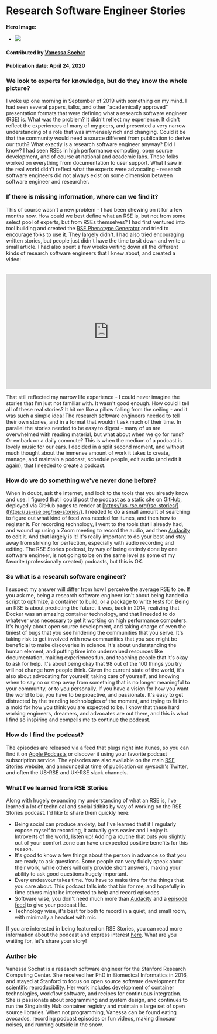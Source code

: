 # Research Software Engineer Stories

**Hero Image:**

 - <img src='https://github.com/betterscientificsoftware/images/raw/master/Blog_042320_podcast.jpg' />
 
#### Contributed by [Vanessa Sochat](https://github.com/vsoch "@vsoch on GitHub")

#### Publication date: April 24, 2020

### We look to experts for knowledge, but do they know the whole picture?

I woke up one morning in September of 2019 with something on my mind. I had seen several
papers, talks, and other "academically approved" presentation formats that were defining what
a research software engineer (RSE) is. What was the problem? It didn't reflect my experience.
It didn't reflect the experiences of many of my peers, and presented a very narrow
understanding of a role that was immensely rich and changing. Could it be that the community
would need a source different from publication to derive our truth? What exactly is a
research software engineer anyway? Did I know? I had seen RSEs in high performance computing,
open source development, and of course at national and academic labs. These folks
worked on everything from documentation to user support. What I saw in the real world
didn't reflect what the experts were advocating - research software engineers did not
always exist on some dimension between software engineer and researcher.

### If there is missing information, where can we find it?

This of course wasn't a new problem - I had been chewing on it for a few months now.
How could we best define what an RSE is, but not from some select pool of experts, but 
from RSEs themselves? I had first ventured into tool building and created the 
[RSE Phenotype Generator](https://rseng.github.io/rse-phenotype/) and tried to
encourage folks to use it. They largely didn't. I had also tried encouraging written
stories, but people just didn't have the time to sit down and write a small article.
I had also spent a few weeks writing down all the different kinds of research software
engineers that I knew about, and created a video:

<br>

<iframe width="560" height="315" src="https://www.youtube.com/embed/trAfA9VWLTQ" frameborder="0" allow="accelerometer; autoplay; encrypted-media; gyroscope; picture-in-picture" allowfullscreen></iframe>

<br>

That still reflected my narrow life experience - I could never imagine the stories
that I'm just not familiar with. It wasn't good enough. How could I tell all of these real stories?
It hit me like a pillow falling from the ceiling - and it was such a simple idea! 
The research software engineers needed to tell their own stories, and in a format
that wouldn't ask much of their time. In parallel the stories needed to be easy to digest -
many of us are overwhelmed with reading material, but what about when we go for runs?
Or embark on a daily commute? This is when the medium of a podcast is lovely music
for our ears. I decided in a split second moment, and without much thought about
the immense amount of work it takes to create, manage, and maintain a podcast, 
schedule people, edit audio (and edit it again), that I needed to create a podcast.

### How do we do something we've never done before?

When in doubt, ask the internet, and look to the tools that you already know and use.
I figured that I could post the podcast as a static site on [GitHub](https://github.com/usrse/rse-stories), 
deployed via GitHub pages to render at [https://us-rse.org/rse-stories/](https://us-rse.org/rse-stories/).
I needed to do a small amount of searching to figure out what kind of feed was needed for itunes,
and then how to register it. For recording technology, I went to the tools that I already had,
and wound up using a Zoom meeting to record the audio, and then [Audacity](https://www.audacityteam.org/) to edit it.
And that largely is it! It's really important to do your best and stay away from striving
for perfection, especially with audio recording and editing. The RSE Stories podcast,
by way of being entirely done by one software engineer, is not going to be on the same
level as some of my favorite (professionally created) podcasts, but this is OK. 

### So what is a research software engineer?

I suspect my answer will differ from how I perceive the average RSE to be. If you ask me, being a research software engineer 
isn't about being handed a script to optimize, a container to build, or a package to write tests for. Being an RSE is about
predicting the future. It was, back in 2014, realizing that Docker was an amazing container technology, and that I needed
to do whatever was necessary to get it working on high performance computers. It's hugely about open source development,
and taking charge of even the tiniest of bugs that you see hindering the communities that you serve.
It's taking risk to get involved with new communities that you see might be beneficial to make discoveries in science. 
It's about understanding the human element, and putting time into undervalued resources like documentation, making
experiences fun, and teaching people that it's okay to ask for help. It's about being okay that 98 out of the 100 things you
try will not change how people think. Given the current state of the world, it's also about advocating for yourself,
taking care of yourself, and knowing when to say no or step away from something that is no longer meaningful to your
community, or to you personally. If you have a vision for how you want the world to be, you have to be proactive, and passionate. 
It's easy to get distracted by the trending technologies of the moment, and trying to fit into a mold for how
you think you are expected to be. I know that these hard working engineers, dreamers, and advocates are out 
there, and this is what I find so inspiring and compells me to continue the podcast.

### How do I find the podcast?

The episodes are released via a feed that plugs right into itunes, so you can
find it on [Apple Podcasts](https://podcasts.apple.com/us/podcast/rse-stories/id1481504497)
or discover it using your favorite podcast subscription service. The episodes are also
available on the main [RSE Stories](https://us-rse.org/rse-stories/) website,
and announced at time of publication on [@vsoch](https://twitter.com/vsoch/)'s Twitter,
and often the US-RSE and UK-RSE slack channels.

### What I've learned from RSE Stories

Along with hugely expanding my understanding of what an RSE is, I've learned a lot of
technical and social tidbits by way of working on the RSE Stories podcast. I'd like
to share them quickly here:

 - Being social can produce anxiety, but I've learned that if I regularly expose myself to recording, it actually gets easier and I enjoy it. Introverts of the world, listen up! Adding a routine that puts you slightly out of your comfort zone can have unexpected positive benefits for this reason.
 - It's good to know a few things about the person in advance so that you are ready to ask questions. Some people can very fluidly speak about their work, while others will only provide short answers, making your ability to ask good questions hugely important.
 - Every endeavour takes time. You have to make time for the things that you care about. This podcast falls into that bin for me, and hopefully in time others might be interested to help and record episodes.
 - Software wise, you don't need much more than [Audacity](https://www.audacityteam.org/) and a [episode feed](https://github.com/USRSE/rse-stories/blob/master/pages/episodes.rss) to give your podcast life.  
 - Technology wise, it's best for both to record in a quiet, and small room, with minimally a headset with mic.

If you are interested in being featured on RSE Stories, you can read more information about
the podcast and express interest [here](https://us-rse.org/rse-stories/about/). What are you waiting for,
let's share your story!


### Author bio

Vanessa Sochat is a research software engineer for the Stanford Research Computing Center. She received her PhD in Biomedical Informatics in 2016, and stayed at Stanford to focus on open source software development for scientific reproducibility. Her work includes development of container technologies, workflow software, and recipes for continuous integration. She is passionate about programming and system design, and continues to run the Singularity Hub container registry and maintain a large set of open source libraries. When not programming, Vanessa can be found eating avocados, recording podcast episodes or fun videos, making dinosaur noises, and running outside in the snow.


<!---
Publish: Preview
Categories: Collaboration, Planning
Topics: Projects and Organizations, Software Engineering
Tags: bssw-blog-article
Level: 2
Prerequisites: default
Aggregate: none
--->
